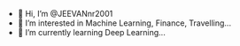 - 👋 Hi, I’m @JEEVANnr2001
- 👀 I’m interested in Machine Learning, Finance, Travelling...
- 🌱 I’m currently learning Deep Learning...



<!---
JEEVANnr2001/JEEVANnr2001 is a ✨ special ✨ repository because its `README.md` (this file) appears on your GitHub profile.
You can click the Preview link to take a look at your changes.
--->
